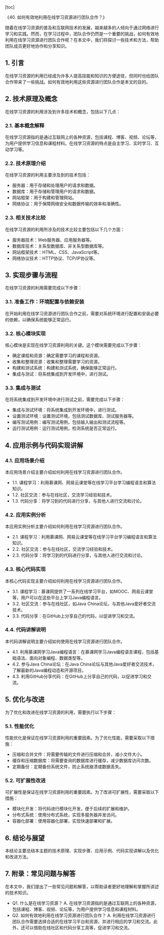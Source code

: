 
[toc]                    
                
                
《40. 如何有效地利用在线学习资源进行团队合作？》

随着在线学习资源的普及和互联网技术的发展，越来越多的人倾向于通过网络进行学习和实践。然而，在学习过程中，团队合作仍然是一个重要的挑战，如何有效地利用在线学习资源进行团队合作呢？在本文中，我们将探讨一些技术和方法，帮助团队成员更好地协作和分享知识。

## 1. 引言

在线学习资源的利用已经成为许多人提高技能和知识的方便途径，但同时也给团队合作带来了一些挑战。如何有效地利用这些资源进行团队合作是本文的目的。

## 2. 技术原理及概念

在线学习资源的利用涉及到许多技术和概念，包括以下几点：

### 2.1. 基本概念解释

在线学习资源指的是通过互联网上的各种资源，包括课程、博客、视频、论坛等，为用户提供学习信息和课程材料。在线学习资源的特点是自主学习、实时学习、互动学习等。

### 2.2. 技术原理介绍

在线学习资源的利用主要涉及到的技术包括：

- 服务器：用于存储和处理用户的请求和数据。
- 数据库：用于存储和管理用户的请求和数据。
- 网站框架：用于构建和管理网站。
- 网络协议：用于保障网络安全和数据传输的效率和准确性。

### 2.3. 相关技术比较

在线学习资源的利用所涉及的技术比较主要包括以下几个方面：

- 服务器技术：Web服务器、应用服务器等。
- 数据库技术：关系型数据库、非关系型数据库等。
- 网站框架技术：HTML、CSS、JavaScript等。
- 网络协议技术：HTTP协议、TCP/IP协议等。

## 3. 实现步骤与流程

在线学习资源的利用需要完成以下步骤：

### 3.1. 准备工作：环境配置与依赖安装

在开始利用在线学习资源进行团队合作之前，需要对系统环境进行配置和安装必要的依赖，以确保系统能够正常运行。

### 3.2. 核心模块实现

核心模块是实现在线学习资源利用的关键。这个模块需要完成以下步骤：

- 确定课程和资源：确定需要学习的课程和资源。
- 收集和整理资源：收集和整理需要学习的资源。
- 构建和测试系统：构建和测试系统，确保能够正常运行。
- 集成与测试：将系统集成到开发环境中，进行测试。

### 3.3. 集成与测试

在将系统集成到开发环境中进行测试之前，需要完成以下步骤：

- 集成与测试环境：将系统集成到开发环境中，进行测试。
- 设置测试环境：设置测试环境，包括测试数据库、测试服务器等。
- 编写测试用例：编写测试用例，包括输入输出和测试流程等。
- 运行测试用例：运行测试用例，检测系统是否正常运行。

## 4. 应用示例与代码实现讲解

### 4.1. 应用场景介绍

本应用场景介绍主要介绍如何利用在线学习资源进行团队合作。

- 1.1. 课程学习：利用慕课网、网易云课堂等在线学习平台学习编程语言和算法知识。
- 1.2. 社区交流：参与在线社区，交流学习经验和技术。
- 1.3. 代码分享：将学习到的代码进行分享，与其他人进行交流和讨论。

### 4.2. 应用实例分析

本应用实例分析主要介绍如何利用在线学习资源进行团队合作。

- 2.1. 课程学习：利用慕课网、网易云课堂等在线学习平台学习编程语言和算法知识。
- 2.2. 社区交流：参与在线社区，交流学习经验和技术。
- 2.3. 代码分享：将学习到的代码进行分享，与其他人进行交流和讨论。

### 4.3. 核心代码实现

本核心代码实现主要介绍如何利用在线学习资源进行团队合作。

- 3.1. 课程学习：慕课网提供了一系列在线学习平台，如MOOC、网易云课堂等，用户可以在这些平台上学习Java编程语言。
- 3.2. 社区交流：参与在线社区，如Java China论坛，与其他Java爱好者交流技术。
- 3.3. 代码分享：在GitHub上分享自己的代码，以促进学习和交流。

### 4.4. 代码讲解说明

本代码讲解说明主要介绍如何使用在线学习资源进行团队合作。

- 4.1. 利用慕课网学习Java编程语言：在慕课网学习Java编程语言课程，包括基础语法、面向对象编程、数据类型等。
- 4.2. 参与Java China论坛：在Java China论坛与其他Java爱好者交流技术，了解最新的Java编程动态和开源项目。
- 4.3. 利用GitHub分享代码：在GitHub上分享自己的代码，以促进学习和交流。

## 5. 优化与改进

为了优化和改进在线学习资源的利用，需要执行以下步骤：

### 5.1. 性能优化

性能优化是保证在线学习资源利用的重要因素。为了优化性能，需要采取以下措施：

- 压缩和合并文件：将需要传输的文件进行压缩和合并，减小文件大小。
- 缓存和压缩数据库：将需要查询的数据库进行缓存，减少数据库访问次数。
- 定期备份：定期备份系统文件，防止系统崩溃或数据丢失。

### 5.2. 可扩展性改进

可扩展性是保证在线学习资源利用的重要因素。为了改进可扩展性，需要采取以下措施：

- 模块化开发：将代码进行模块化开发，便于后续的扩展和维护。
- 分布式系统：使用分布式系统，实现多服务器并发访问。
- 容器化部署：使用容器化部署，实现快速部署和扩展。

## 6. 结论与展望

本结论主要总结本主题的技术原理、实现步骤、应用示例、代码实现讲解以及优化和改进方法。

## 7. 附录：常见问题与解答

在本文中，我们提出了一些常见问题和解答，以帮助读者更好地理解和掌握所讲述的技术知识。

- Q1. 什么是在线学习资源？
    A. 在线学习资源指的是通过互联网上的各种资源，包括课程、博客、视频、论坛等，为用户提供学习信息和课程材料。
- Q2. 如何有效地利用在线学习资源进行团队合作？
    A. 利用在线学习资源进行团队合作需要选择合适的在线学习平台和资源，并进行相应的学习和交流。此外，还可以借助在线社区和代码分享工具等，促进学习和交流。

